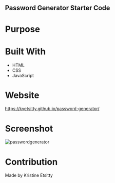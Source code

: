## Password Generator Starter Code

# Purpose

# Built With
* HTML
* CSS
* JavaScript

# Website
https://kvetsitty.github.io/password-generator/

# Screenshot
![passwordgenerator](https://user-images.githubusercontent.com/87582406/145339246-37081dce-d602-4267-900c-5fb723e5b9ea.JPG)

# Contribution
Made by Kristine Etsitty